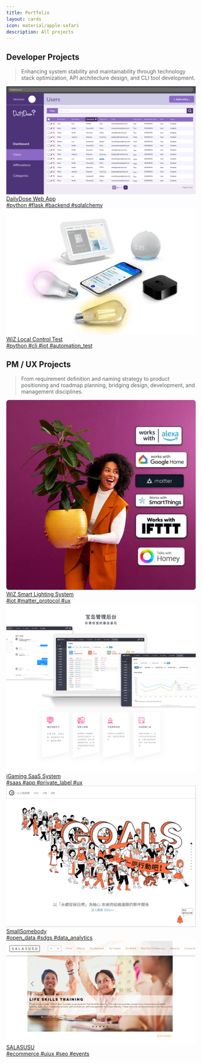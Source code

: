 ```yaml
---
title: Portfolio
layout: cards
icon: material/apple-safari
description: All projects
---
```

## Developer Projects
> Enhancing system stability and maintainability through technology stack optimization, API architecture design, and CLI tool development.

<div class="card-grid">

<a href="/cv/projects/dailydose/" class="card-link">
  <div class="card-image">
    <img src="../assets/images/dailydose.png" alt="DailyDose Admin Dashboard">
    <div class="caption"> DailyDose Web App</div>
    <div class="tags">#python #flask #backend #sqlalchemy</div>
  </div>
</a>

<a href="/cv/projects/wiz_local/" class="card-link">
  <div class="card-image">
    <img src="../assets/images/wiz_smart_lighting.png" alt="WiZ smart lighting">
    <div class="caption">WiZ Local Control Test</div>
    <div class="tags">#python #cli #iot #automation_test</div>
  </div>
</a>

</div>

## PM / UX Projects
> From requirement definition and naming strategy to product positioning and roadmap planning, bridging design, development, and management disciplines.

<div class="card-grid">

<a href="/cv/projects/wiz/" class="card-link">
  <div class="card-image">
    <img src="../assets/images/wiz_integration.png" alt="WiZ smart lighting">
    <div class="caption">WiZ Smart Lighting System</div>
    <div class="tags">#iot #matter_protocol #ux</div>
  </div>
</a>

<a href="/cv/projects/igaming/" class="card-link">
  <div class="card-image">
    <img src="../assets/images/BaoDao_Home06 2.png" alt="iGaming SaaS">
    <div class="caption">iGaming SaaS System</div>
    <div class="tags">#saas #app #private_label #ux</div>
  </div>
</a>

<a href="/cv/projects/smallsomebody/" class="card-link">
  <div class="card-image">
    <img src="../assets/images/Smallsomebody_website.jpg" alt="SmallSomebody">
    <div class="caption">SmallSomebody</div>
    <div class="tags">#open_data #sdgs #data_analytics</div>
  </div>
</a>

<a href="/cv/projects/salasusu/" class="card-link">
  <div class="card-image">
    <img src="../assets/images/salasusu_website.png" alt="SALASUSU">
    <div class="caption">SALASUSU</div>
    <div class="tags">#ecommerce #uiux #seo #events</div>
  </div>
</a>

</div>

